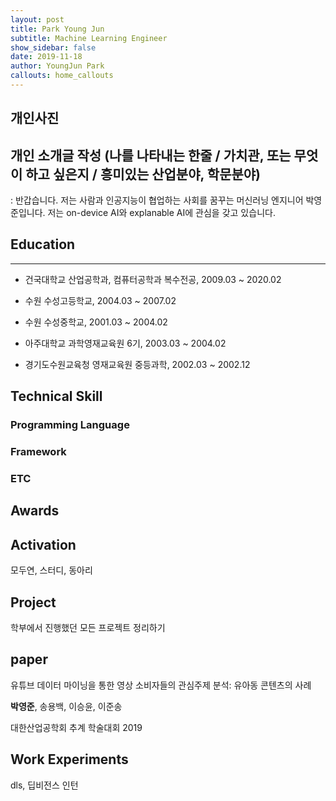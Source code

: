 ```yaml
---
layout: post
title: Park Young Jun
subtitle: Machine Learning Engineer
show_sidebar: false
date: 2019-11-18
author: YoungJun Park
callouts: home_callouts
---
```


## 개인사진



## 개인 소개글 작성 (나를 나타내는 한줄 / 가치관, 또는 무엇이 하고 싶은지 / 흥미있는 산업분야, 학문분야)

: 반갑습니다. 저는 사람과 인공지능이 협업하는 사회를 꿈꾸는 머신러닝 엔지니어 박영준입니다. 저는 on-device AI와 explanable AI에 관심을 갖고 있습니다.

## Education

---

- 건국대학교 산업공학과, 컴퓨터공학과 복수전공, 2009.03 ~ 2020.02
- 수원 수성고등학교, 2004.03 ~ 2007.02
- 수원 수성중학교, 2001.03 ~ 2004.02



- 아주대학교 과학영재교육원 6기, 2003.03 ~ 2004.02
- 경기도수원교육청 영재교육원 중등과학, 2002.03 ~ 2002.12



## Technical Skill

### Programming Language

### Framework

### ETC



## Awards



## Activation

모두연, 스터디, 동아리

## Project

학부에서 진행했던 모든 프로젝트 정리하기



## paper

유튜브 데이터 마이닝을 통한 영상 소비자들의 관심주제 분석: 유아동 콘텐츠의 사례

**박영준**, 송용백, 이승윤, 이준송

대한산업공학회 추계 학술대회 2019



## Work Experiments

dls, 딥비전스 인턴

